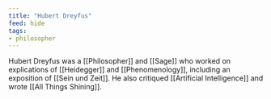 ```yaml
---
title: "Hubert Dreyfus"
feed: hide
tags:
- philosopher
---
```


Hubert Dreyfus was a [[Philosopher]] and [[Sage]] who worked on explications of [[Heidegger]] and [[Phenomenology]], including an exposition of [[Sein und Zeit]]. He also critiqued [[Artificial Intelligence]] and  wrote [[All Things Shining]]. 